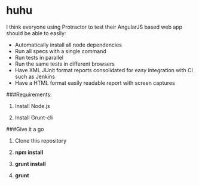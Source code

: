 # huhu
I think everyone using Protractor to test their AngularJS based web app should be able to easily:
- Automatically install all node dependencies
- Run all specs with a single command
- Run tests in parallel
- Run the same tests in different browsers
- Have XML JUnit format reports consolidated for easy integration with CI such as Jenkins
- Have a HTML format easily readable report with screen captures

###Requirements:

1. Install Node.js

2. Install Grunt-cli

###Give it a go

1. Clone this repository

2. **npm install**

3. **grunt install**

4. **grunt**


